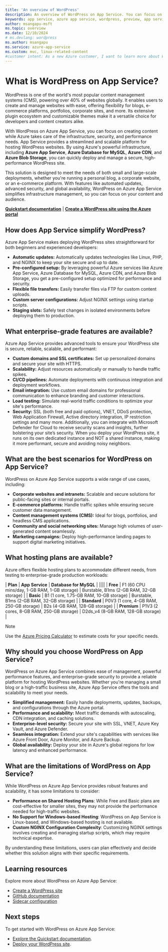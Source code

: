 ```yaml
---
title: 'An overview of WordPress'
description: An overview of WordPress on App Service. You can focus on creating WordPress content while Azure takes care of the infrastructure, security, and performance needs.
keywords: app service, azure app service, wordpress, preview, app service on linux, plugins, mysql flexible server, wordpress on linux, php
author: msangapu-msft
ms.topic: overview
ms.date: 12/10/2024
# ms.devlang: wordpress
ms.author: msangapu
ms.service: azure-app-service
ms.custom: mvc, linux-related-content
#customer intent: As a new Azure customer, I want to learn more about WordPress on App Service so that I can build an effective WP site.
---
```


# What is WordPress on App Service?

WordPress is one of the world's most popular content management systems (CMS), powering over 40% of websites globally. It enables users to create and manage websites with ease, offering flexibility for blogs, e-commerce platforms, portfolios, corporate sites, and more. Its extensive plugin ecosystem and customizable themes make it a versatile choice for developers and content creators alike.

With WordPress on Azure App Service, you can focus on creating content while Azure takes care of the infrastructure, security, and performance needs. App Service provides a streamlined and scalable platform for hosting WordPress websites. By using Azure's powerful infrastructure, including **Azure App Service**, **Azure Database for MySQL**, **Azure CDN**, and **Azure Blob Storage**, you can quickly deploy and manage a secure, high-performance WordPress site.

This solution is designed to meet the needs of both small and large-scale deployments, whether you're running a personal blog, a corporate website, or an e-commerce platform. With features like automated updates, advanced security, and global availability, WordPress on Azure App Service simplifies infrastructure management, so you can focus on your content and audience.

[**Quickstart documentation**](quickstart-wordpress.md) | [**Create a WordPress site using the Azure portal**](https://portal.azure.com/#create/WordPress.WordPress)

## How does App Service simplify WordPress?

Azure App Service makes deploying WordPress sites straightforward for both beginners and experienced developers:

- **Automatic updates:** Automatically updates technologies like Linux, PHP, and NGINX to keep your site secure and up to date.
- **Pre-configured setup:** By leveraging powerful Azure services like Azure App Service, Azure Database for MySQL, Azure CDN, and Azure Blob Storage, you get a pre-configured setup optimized for performance and security.
- **Flexible file transfers:** Easily transfer files via FTP for custom content uploads.
- **Custom server configurations:** Adjust NGINX settings using startup scripts.
- **Staging slots:** Safely test changes in isolated environments before deploying them to production.

## What enterprise-grade features are available?

Azure App Service provides advanced tools to ensure your WordPress site is secure, reliable, scalable, and performant:

- **Custom domains and SSL certificates:** Set up personalized domains and secure your site with HTTPS.
- **Scalability:** Adjust resources automatically or manually to handle traffic spikes.
- **CI/CD pipelines:** Automate deployments with continuous integration and deployment workflows.
- **Email integration:** Use custom email domains for professional communication to enhance branding and customer interactions.
- **Load testing:** Simulate real-world traffic conditions to optimize your site's performance.
- **Security:** SSL (both free and paid options), VNET, DDoS protection, Web Application Firewall, Active directory integration, IP restriction settings and many more. Additionally, you can integrate with Microsoft  Defender for Cloud to receive security scans and insights, further bolstering your site’s security.  When you deploy your WordPress site, it runs on its own dedicated instance and NOT a shared instance, making it more performant, secure and avoiding noisy neighbors.  


## What are the best scenarios for WordPress on App Service?

WordPress on Azure App Service supports a wide range of use cases, including:

- **Corporate websites and intranets:** Scalable and secure solutions for public-facing sites or internal portals.
- **E-commerce platforms:** Handle traffic spikes while ensuring secure customer data management.
- **Content management systems (CMS):** Ideal for blogs, portfolios, and headless CMS applications.
- **Community and social networking sites:** Manage high volumes of user-generated content seamlessly.
- **Marketing campaigns:** Deploy high-performance landing pages to support digital marketing initiatives.


## What hosting plans are available?

Azure offers flexible hosting plans to accommodate different needs, from testing to enterprise-grade production workloads:

| **Plan**      | **App Service**                          | **Database for MySQL**                          |
||||
| **Free**      | F1 (60 CPU mins/day, 1-GB RAM, 1-GB storage) | Burstable, B1ms (2-GB RAM, 32-GB storage)       |
| **Basic**     | B1 (1 core, 1.75-GB RAM, 10-GB storage)   | Burstable, B1ms (2-GB RAM, 32-GB storage)       |
| **Standard**  | P0V3 (1 core, 4-GB RAM, 250-GB storage)  | B2s (4-GB RAM, 128-GB storage)                  |
| **Premium**   | P1V3 (2 cores, 8-GB RAM, 250-GB storage) | D2ds_v4 (8-GB RAM, 128-GB storage)              |

> [!NOTE]
> Use the [Azure Pricing Calculator](https://azure.microsoft.com/pricing/calculator/) to estimate costs for your specific needs.


## Why should you choose WordPress on App Service?

WordPress on Azure App Service combines ease of management, powerful performance features, and enterprise-grade security to provide a reliable platform for hosting WordPress websites. Whether you're managing a small blog or a high-traffic business site, Azure App Service offers the tools and scalability to meet your needs.

- **Simplified management:** Easily handle deployments, updates, backups, and configurations through the Azure portal.
- **Performance and scalability:** Meet traffic demands with autoscaling, CDN integration, and caching solutions.
- **Enterprise-level security:** Secure your site with SSL, VNET, Azure Key Vault, and Azure Defender.
- **Seamless integration:** Extend your site's capabilities with services like Azure Front Door, Azure Monitor, and Azure Backup.
- **Global availability:** Deploy your site in Azure's global regions for low latency and enhanced performance.

## What are the limitations of WordPress on App Service?

While WordPress on Azure App Service provides robust features and scalability, it has some limitations to consider:

- **Performance on Shared Hosting Plans**: While Free and Basic plans are cost-effective for smaller sites, they may not provide the performance needed for high-traffic websites.
- **No Support for Windows-based Hosting**: WordPress on App Service is Linux-based, and Windows-based hosting is not available.
- **Custom NGINX Configuration Complexity**: Customizing NGINX settings involves creating and managing startup scripts, which may require technical expertise.

By understanding these limitations, users can plan effectively and decide whether this solution aligns with their specific requirements.

## Learning resources

Explore more about WordPress on Azure App Service:

- [Create a WordPress site](quickstart-wordpress.md)
- [GitHub documentation](https://github.com/Azure/wordpress-linux-appservice)
- [Sidecar configuration](tutorial-custom-container-sidecar.md)

## Next steps

To get started with WordPress on Azure App Service:

- [Explore the Quickstart documentation](quickstart-wordpress.md).
- [Deploy your WordPress site](https://azure.microsoft.com/get-started/).
